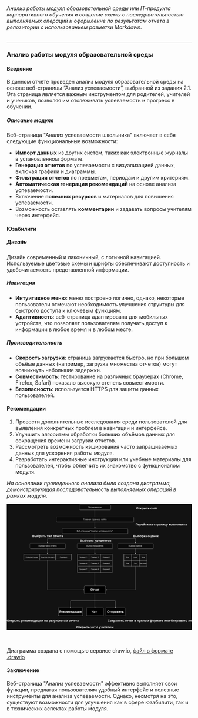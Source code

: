 ###### Анализ работы модуля образовательной среды или IT-продукта корпоративного обучения и создание схемы с последовательностью выполняемых операций и оформление по результатам отчета в репозитории с использованием разметки Markdown.
------------
###  Анализ работы модуля образовательной среды

#### Введение
В данном отчёте проведён анализ модуля образовательной среды на основе веб-страницы “Анализ успеваемости”, выбранной из задания 2.1. Эта страница является важным инструментом для родителей, учителей и учеников, позволяя им отслеживать успеваемость и прогресс в обучении.

##### Описание модуля
Веб-страница "Анализ успеваемости школьника" включает в себя следующие функциональные возможности:
- **Импорт данных** из других систем, таких как электронные журналы в установленном формате.
- **Генерация отчетов** по успеваемости с визуализацией данных, включая графики и диаграммы.
- **Фильтрация отчетов** по предметам, периодам и другим критериям.
- **Автоматическая генерация рекомендаций** на основе анализа успеваемости.
- Включение **полезных ресурсов** и материалов для повышения успеваемости.
- Возможность оставлять **комментарии** и задавать вопросы учителям через интерфейс.

#### Юзабилити
##### Дизайн
Дизайн современный и лаконичный, с логичной навигацией. Используемые цветовые схемы и шрифты обеспечивают доступность и удобочитаемость представленной информации.

##### Навигация
- **Интуитивное меню**: меню построено логично, однако, некоторые пользователи отмечают необходимость улучшения структуры для быстрого доступа к ключевым функциям. 
- **Адаптивность**: веб-страница адаптирована для мобильных устройств, что позволяет пользователям получать доступ к информации в любое время и в любом месте.
 
##### Производительность
- **Скорость загрузки**: страница загружается быстро, но при большом объёме данных (например, загрузка множества отчетов) могут возникнуть небольшие задержки.
- **Совместимость**: тестирование на различных браузерах (Chrome, Firefox, Safari) показало высокую степень совместимости.
- **Безопасность**: используется HTTPS для защиты данных пользователей.

#### Рекомендации
1. Провести дополнительные исследования среди пользователей для выявления конкретных проблем в навигации и интерфейсе.
2. Улучшить алгоритмы обработки больших объёмов данных для сокращения времени загрузки отчетов.
3. Рассмотреть возможность кэширования часто запрашиваемых данных для ускорения работы модуля.
4. Разработать интерактивные инструкции или учебные материалы для пользователей, чтобы облегчить их знакомство с функционалом модуля.

*На основании проведенного анализа была создана диаграмма, демонстрирующая последовательность выполняемых операций в рамках модуля.*

![Рисунок 1. Диаграмма](https://github.com/artemlukichev/it-project/blob/master/tasks/pic/3.3.%20pic.png)

<br>

Диаграмма создана с помощью сервисе draw.io, [файл в формате .drawio](https://github.com/artemlukichev/it-project/blob/master/tasks/pic/3.3.drawio)

#### Заключение
Веб-страница "Анализ успеваемости" эффективно выполняет свои функции, предлагая пользователям удобный интерфейс и полезные инструменты для анализа успеваемости. Однако, несмотря на это, существуют возможности для улучшения как в сфере юзабилити, так и в технических аспектах работы модуля.
